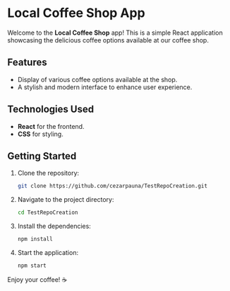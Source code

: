 # Local Coffee Shop App

Welcome to the **Local Coffee Shop** app! This is a simple React application showcasing the delicious coffee options available at our coffee shop.

## Features
- Display of various coffee options available at the shop.
- A stylish and modern interface to enhance user experience.

## Technologies Used
- **React** for the frontend.
- **CSS** for styling.

## Getting Started
1. Clone the repository:
   ```bash
   git clone https://github.com/cezarpauna/TestRepoCreation.git
   ```
2. Navigate to the project directory:
   ```bash
   cd TestRepoCreation
   ```
3. Install the dependencies:
   ```bash
   npm install
   ```
4. Start the application:
   ```bash
   npm start
   ```

Enjoy your coffee! ☕